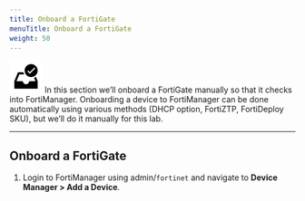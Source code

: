 ```yaml
---
title: Onboard a FortiGate
menuTitle: Onboard a FortiGate
weight: 50
---
```


![search_icon](check_box.svg)
In this section we’ll onboard a FortiGate manually so that it checks into FortiManager. Onboarding a device to FortiManager can be done automatically using various methods (DHCP option, FortiZTP, FortiDeploy SKU), but we’ll do it manually for this lab.

---

## Onboard a FortiGate
1. Login to FortiManager using admin/```fortinet``` and navigate to **Device Manager > Add a Device**.

